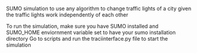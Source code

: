 SUMO simulation to use any algorithm to change traffic lights of a city given the traffic lights work independently of each other

To run the simulation, make sure you have SUMO installed and SUMO_HOME enviornment variable set to have your sumo installation directory
Go to scripts and run the traciinterface.py file to start the simulation
